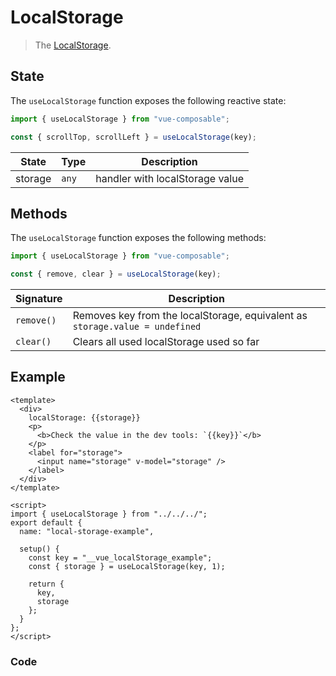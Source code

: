 # LocalStorage

> The [LocalStorage](https://developer.mozilla.org/en-US/docs/Web/API/Window/localStorage).

## State

The `useLocalStorage` function exposes the following reactive state:

```js
import { useLocalStorage } from "vue-composable";

const { scrollTop, scrollLeft } = useLocalStorage(key);
```

| State   | Type  | Description                     |
| ------- | ----- | ------------------------------- |
| storage | `any` | handler with localStorage value |

## Methods

The `useLocalStorage` function exposes the following methods:

```js
import { useLocalStorage } from "vue-composable";

const { remove, clear } = useLocalStorage(key);
```

| Signature  | Description                                                                  |
| ---------- | ---------------------------------------------------------------------------- |
| `remove()` | Removes key from the localStorage, equivalent as `storage.value = undefined` |
| `clear()`  | Clears all used localStorage used so far                                     |

## Example

```vue
<template>
  <div>
    localStorage: {{storage}}
    <p>
      <b>Check the value in the dev tools: `{{key}}`</b>
    </p>
    <label for="storage">
      <input name="storage" v-model="storage" />
    </label>
  </div>
</template>

<script>
import { useLocalStorage } from "../../../";
export default {
  name: "local-storage-example",

  setup() {
    const key = "__vue_localStorage_example";
    const { storage } = useLocalStorage(key, 1);

    return {
      key,
      storage
    };
  }
};
</script>
```

### Code

<local-storage-example/>
